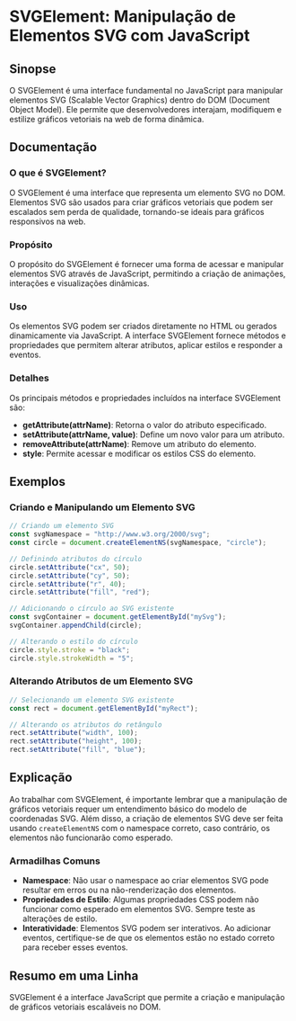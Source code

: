<!--
Meta Description: # SVGElement: Manipulação de Elementos SVG com JavaScript ## Sinopse O SVGElement é uma interface fundamental no JavaScript para manipular elementos S...
Meta Keywords: svg, elementos, svgelement, circle, que
-->

# SVGElement: Manipulação de Elementos SVG com JavaScript

## Sinopse
O SVGElement é uma interface fundamental no JavaScript para manipular elementos SVG (Scalable Vector Graphics) dentro do DOM (Document Object Model). Ele permite que desenvolvedores interajam, modifiquem e estilize gráficos vetoriais na web de forma dinâmica.

## Documentação
### O que é SVGElement?
O SVGElement é uma interface que representa um elemento SVG no DOM. Elementos SVG são usados para criar gráficos vetoriais que podem ser escalados sem perda de qualidade, tornando-se ideais para gráficos responsivos na web.

### Propósito
O propósito do SVGElement é fornecer uma forma de acessar e manipular elementos SVG através de JavaScript, permitindo a criação de animações, interações e visualizações dinâmicas.

### Uso
Os elementos SVG podem ser criados diretamente no HTML ou gerados dinamicamente via JavaScript. A interface SVGElement fornece métodos e propriedades que permitem alterar atributos, aplicar estilos e responder a eventos.

### Detalhes
Os principais métodos e propriedades incluídos na interface SVGElement são:
- **getAttribute(attrName)**: Retorna o valor do atributo especificado.
- **setAttribute(attrName, value)**: Define um novo valor para um atributo.
- **removeAttribute(attrName)**: Remove um atributo do elemento.
- **style**: Permite acessar e modificar os estilos CSS do elemento.

## Exemplos
### Criando e Manipulando um Elemento SVG
```javascript
// Criando um elemento SVG
const svgNamespace = "http://www.w3.org/2000/svg";
const circle = document.createElementNS(svgNamespace, "circle");

// Definindo atributos do círculo
circle.setAttribute("cx", 50);
circle.setAttribute("cy", 50);
circle.setAttribute("r", 40);
circle.setAttribute("fill", "red");

// Adicionando o círculo ao SVG existente
const svgContainer = document.getElementById("mySvg");
svgContainer.appendChild(circle);

// Alterando o estilo do círculo
circle.style.stroke = "black";
circle.style.strokeWidth = "5";
```

### Alterando Atributos de um Elemento SVG
```javascript
// Selecionando um elemento SVG existente
const rect = document.getElementById("myRect");

// Alterando os atributos do retângulo
rect.setAttribute("width", 100);
rect.setAttribute("height", 100);
rect.setAttribute("fill", "blue");
```

## Explicação
Ao trabalhar com SVGElement, é importante lembrar que a manipulação de gráficos vetoriais requer um entendimento básico do modelo de coordenadas SVG. Além disso, a criação de elementos SVG deve ser feita usando `createElementNS` com o namespace correto, caso contrário, os elementos não funcionarão como esperado.

### Armadilhas Comuns
- **Namespace**: Não usar o namespace ao criar elementos SVG pode resultar em erros ou na não-renderização dos elementos.
- **Propriedades de Estilo**: Algumas propriedades CSS podem não funcionar como esperado em elementos SVG. Sempre teste as alterações de estilo.
- **Interatividade**: Elementos SVG podem ser interativos. Ao adicionar eventos, certifique-se de que os elementos estão no estado correto para receber esses eventos.

## Resumo em uma Linha
SVGElement é a interface JavaScript que permite a criação e manipulação de gráficos vetoriais escaláveis no DOM.
